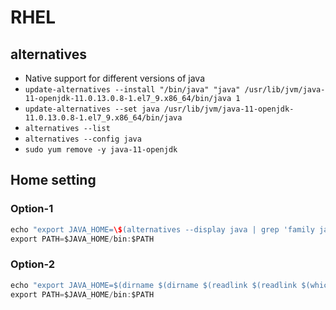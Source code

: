 # RHEL

## alternatives

* Native support for different versions of java
* `update-alternatives --install "/bin/java" "java" /usr/lib/jvm/java-11-openjdk-11.0.13.0.8-1.el7_9.x86_64/bin/java 1`
* `update-alternatives --set java /usr/lib/jvm/java-11-openjdk-11.0.13.0.8-1.el7_9.x86_64/bin/java`
* `alternatives --list`
* `alternatives --config java`
* `sudo yum remove -y java-11-openjdk`

## Home setting

### Option-1
```java
echo "export JAVA_HOME=\$(alternatives --display java | grep 'family java-11-openjdk' | cut -d' ' -f1 | sed -e 's/\/bin\/java$//')" >>  ~/.bash_profile
export PATH=$JAVA_HOME/bin:$PATH
```

### Option-2
```java
echo "export JAVA_HOME=$(dirname $(dirname $(readlink $(readlink $(which java)))))" >>  /home/my_user/.bash_profile
export PATH=$JAVA_HOME/bin:$PATH
```
